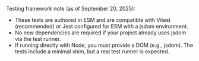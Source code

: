 Testing framework note (as of September 20, 2025):
- These tests are authored in ESM and are compatible with Vitest (recommended) or Jest configured for ESM with a jsdom environment.
- No new dependencies are required if your project already uses jsdom via the test runner.
- If running directly with Node, you must provide a DOM (e.g., jsdom). The tests include a minimal shim, but a real test runner is expected.